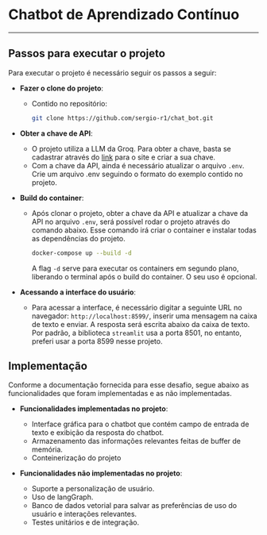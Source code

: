 # Chatbot de Aprendizado Contínuo
---

## Passos para executar o projeto
Para executar o projeto é necessário seguir os passos a seguir:
- **Fazer o clone do projeto**:
  - Contido no repositório:
    ```bash
    git clone https://github.com/sergio-r1/chat_bot.git
    ```

- **Obter a chave de API**:
  - O projeto utiliza a LLM da Groq. Para obter a chave, basta se cadastrar através do [link](https://console.groq.com/keys "https://console.groq.com/keys") para o site e criar a sua chave.
  - Com a chave da API, ainda é necessário atualizar o arquivo `.env`. Crie um arquivo .env seguindo o formato do exemplo contido no projeto.

- **Build do container**:
  - Após clonar o projeto, obter a chave da API e atualizar a chave da API no arquivo `.env`, será possível rodar o projeto através do comando abaixo. Esse comando irá criar o container e instalar todas as dependências do projeto.
    ```bash
    docker-compose up --build -d
    ```
    A flag `-d` serve para executar os containers em segundo plano, liberando o terminal após o build do container. O seu uso é opcional.

- **Acessando a interface do usuário**:
  - Para acessar a interface, é necessário digitar a seguinte URL no navegador: `http://localhost:8599/`, inserir uma mensagem na caixa de texto e enviar. A resposta será escrita abaixo da caixa de texto. Por padrão, a biblioteca `streamlit` usa a porta 8501, no entanto, preferi usar a porta 8599 nesse projeto.


## Implementação
Conforme a documentação fornecida para esse desafio, segue abaixo as funcionalidades que foram implementadas e as não implementadas.
- **Funcionalidades implementadas no projeto**:
  - Interface gráfica para o chatbot que contém campo de entrada de texto e exibição da resposta do chatbot.
  - Armazenamento das informações relevantes feitas de buffer de memória.
  - Conteinerização do projeto

- **Funcionalidades não implementadas no projeto**:
  - Suporte a personalização de usuário.
  - Uso de langGraph.
  - Banco de dados vetorial para salvar as preferências de uso do usuário e interações relevantes.
  - Testes unitários e de integração.
